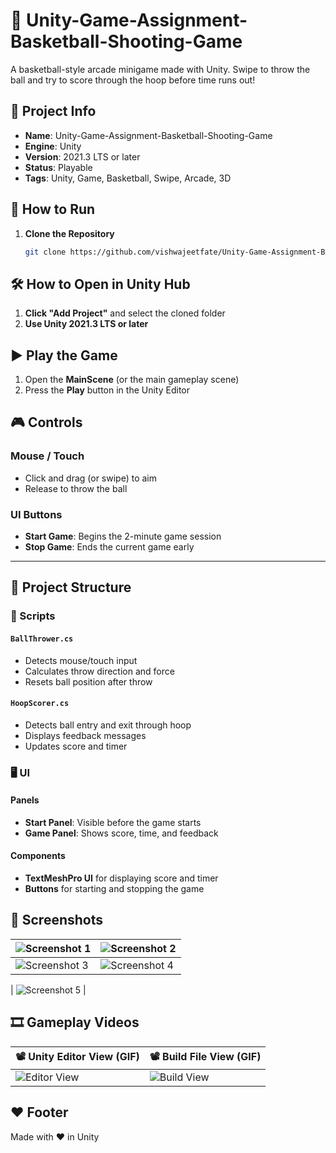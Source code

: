 # 🏀 Unity-Game-Assignment-Basketball-Shooting-Game

A basketball-style arcade minigame made with Unity. Swipe to throw the ball and try to score through the hoop before time runs out!


## 📌 Project Info

- **Name**: Unity-Game-Assignment-Basketball-Shooting-Game  
- **Engine**: Unity  
- **Version**: 2021.3 LTS or later  
- **Status**: Playable  
- **Tags**: Unity, Game, Basketball, Swipe, Arcade, 3D



## 🚀 How to Run

1. **Clone the Repository**  
   ```bash
   git clone https://github.com/vishwajeetfate/Unity-Game-Assignment-Basketball-Shooting-Game.git


## 🛠 How to Open in Unity Hub

1. **Click "Add Project"** and select the cloned folder  
2. **Use Unity 2021.3 LTS or later**



## ▶️ Play the Game

1. Open the **MainScene** (or the main gameplay scene)  
2. Press the **Play** button in the Unity Editor



## 🎮 Controls

### Mouse / Touch
- Click and drag (or swipe) to aim  
- Release to throw the ball

### UI Buttons
- **Start Game**: Begins the 2-minute game session  
- **Stop Game**: Ends the current game early

---

## 📁 Project Structure

### 🔧 Scripts

#### `BallThrower.cs`
- Detects mouse/touch input  
- Calculates throw direction and force  
- Resets ball position after throw

#### `HoopScorer.cs`
- Detects ball entry and exit through hoop  
- Displays feedback messages  
- Updates score and timer



### 🖥 UI

#### Panels
- **Start Panel**: Visible before the game starts  
- **Game Panel**: Shows score, time, and feedback

#### Components
- **TextMeshPro UI** for displaying score and timer  
- **Buttons** for starting and stopping the game



## 📸 Screenshots

| ![Screenshot 1](ScreenShots/1.png) | ![Screenshot 2](ScreenShots/2.png)   |
|------------------------------------|--------------------------------------|  
| ![Screenshot 3](ScreenShots/3.png) | ![Screenshot 4](ScreenShots/4.png)   |
  
| ![Screenshot 5](ScreenShots/5.png) |                                   



## 🎞 Gameplay Videos

| 📽 **Unity Editor View (GIF)** | 📽 **Build File View (GIF)** |
|------------------------------------|--------------------------------------|  
| ![Editor View](ScreenShots/Unity%20editor%20Screen%20Recording.gif) | ![Build View](ScreenShots/Bulid%20ScreenRecording.gif) |


## ❤️ Footer

Made with ❤️ in Unity


